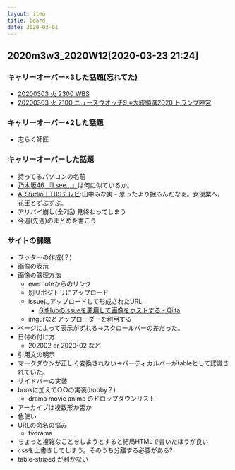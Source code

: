```yaml
---
layout: item
title: board
date: 2020-03-01
---
```

## 2020m3w3_2020W12[2020-03-23 21:24]

### キャリーオーバー×3した話題(忘れてた)
- [20200303 火 2300 WBS](https://www.evernote.com/l/AYoqbHU_1qtBa4EREv-PSwjkQOBzYBKKpFw/)
- [20200303 火 2100 ニュースウオッチ9 ※大統領選2020 トランプ陣営](https://www.evernote.com/l/AYqPPgBjTgFPwLBBV83QFQhuu_nIGgXDx5E/)

### キャリーオーバー*2した話題
- 志らく師匠

### キャリーオーバーした話題
- 持ってるパソコンの名前
- [乃木坂46 『I see...』](https://www.youtube.com/watch?v=nGZXxzN4-Pc)は何に似ているか。
- [A-Studio｜TBSテレビ](https://www.tbs.co.jp/A-Studio/):田中みな実 - 思ったより掘るんだなぁ。女優業へ。花王とずぶずぶ。
- アリバイ崩し(全7話) 見終わってしまう
- 今週(先週)のまとめを書こう

### サイトの課題
- フッターの作成(？)
- 画像の表示
- 画像の管理方法
  - evernoteからのリンク
  - 別リポジトリにアップロード
  - issueにアップロードして形成されたURL
    - [GitHubのissueを悪用して画像をホストする - Qiita](https://qiita.com/kotet/items/a2203a400136ba50b41e)
  - imgurなどアップローダーを利用する
- ページによって表示がずれる→スクロールバーの差だった。 
- 日付の付け方
  - 202002 or 2020-02 など
- 引用文の明示
- マークダウンが正しく変換されない→パーティカルバーがtableとして認識されていた。
- サイドバーの実装
- bookに加えて○○の実装(hobby？)
  - drama movie anime のドロップダウンリスト
- アーカイブは複数形か否か
- 色使い
- URLの命名の悩み
  - tvdrama
- ちょっと複雑なことをしようとすると結局HTMLで書いたほうが良い
- cssを上書きしてしまう。そのうち分離する必要がある?
- table-striped が利かない
